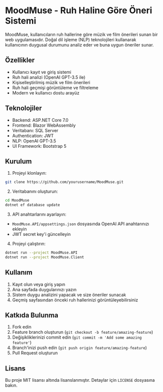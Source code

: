 # MoodMuse - Ruh Haline Göre Öneri Sistemi

MoodMuse, kullanıcıların ruh hallerine göre müzik ve film önerileri sunan bir web uygulamasıdır. Doğal dil işleme (NLP) teknolojileri kullanarak kullanıcının duygusal durumunu analiz eder ve buna uygun öneriler sunar.

## Özellikler

- Kullanıcı kayıt ve giriş sistemi
- Ruh hali analizi (OpenAI GPT-3.5 ile)
- Kişiselleştirilmiş müzik ve film önerileri
- Ruh hali geçmişi görüntüleme ve filtreleme
- Modern ve kullanıcı dostu arayüz

## Teknolojiler

- Backend: ASP.NET Core 7.0
- Frontend: Blazor WebAssembly
- Veritabanı: SQL Server
- Authentication: JWT
- NLP: OpenAI GPT-3.5
- UI Framework: Bootstrap 5

## Kurulum

1. Projeyi klonlayın:
```bash
git clone https://github.com/yourusername/MoodMuse.git
```

2. Veritabanını oluşturun:
```bash
cd MoodMuse
dotnet ef database update
```

3. API anahtarlarını ayarlayın:
- `MoodMuse.API/appsettings.json` dosyasında OpenAI API anahtarınızı ekleyin
- JWT secret key'i güncelleyin

4. Projeyi çalıştırın:
```bash
dotnet run --project MoodMuse.API
dotnet run --project MoodMuse.Client
```

## Kullanım

1. Kayıt olun veya giriş yapın
2. Ana sayfada duygularınızı yazın
3. Sistem duygu analizini yapacak ve size öneriler sunacak
4. Geçmiş sayfasından önceki ruh hallerinizi görüntüleyebilirsiniz

## Katkıda Bulunma

1. Fork edin
2. Feature branch oluşturun (`git checkout -b feature/amazing-feature`)
3. Değişikliklerinizi commit edin (`git commit -m 'Add some amazing feature'`)
4. Branch'inizi push edin (`git push origin feature/amazing-feature`)
5. Pull Request oluşturun

## Lisans

Bu proje MIT lisansı altında lisanslanmıştır. Detaylar için `LICENSE` dosyasına bakın. 
